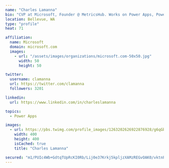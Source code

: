 ```yaml
---
name: "Charles Lamanna"
bio: "CVP at Microsoft, Founder @ MetricsHub. Works on Power Apps, Power Automate, Power Virtual Agent, Common Data Service and Dynamics 365."
location: Bellevue, WA
type: "profile"
heat: 71

affiliation:
  name: Microsoft
  domain: microsoft.com
  images:
    - url: "/assets/images/organizations/microsoft.com-50x50.jpg"
      width: 50
      height: 50

twitter:
  username: clamanna
  url: https://twitter.com/clamanna
  followers: 3201

linkedin:
  url: https://www.linkedin.com/in/charleslamanna

topics:
  - Power Apps

images:
  - url: https://pbs.twimg.com/profile_images/1263202626922876928/g6qGbHZ-_400x400.jpg
    width: 400
    height: 400
    isCached: true
    title: "Charles Lamanna"

secured: "m1/PUIc4Wb+GdtqTUpRcKI0Rb/Lij0e37Krkj5kpljzXAMzREGvOAK0/vktnPpmQ9k8/nV/8iPY9iJVZRvFqP+K4RMkoHHl/xVuHF+u92eAivFst0PVpx+vs6UonZExBR162CeKbNH8UOu/aby7txXOjPUzKsKAuaK27kS6raDwOLzKZ5EVqZ4dp+91IrwWMvONbAPHggs5FVV59yBbbOt+dQ9ZslR/SvtI8bxUqIlBkoGueweMe5iqqVGy5xhhvYgoJc0301AYi7ueelbIPCWvkPrY5bO2Lt0isbAoOpGIRp6OTJ7rOpLJnvN5zb/AL9wL8ryyBaDVbZo/JGuBdt6bEBN3Z1L3th4mpYObbrRwz0uNNwkhvIZDSUpPfUtD2SrOApn+F9JSnWbv80yDauvU9CT6ltzT9qWuMPWkbWM4=;6eF7OA8Cm/nHQtjKbbW+DQ=="
---
```


